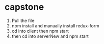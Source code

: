 # capstone

1. Pull the file
2. npm install and manually install redux-form 
3. cd into client then npm start 
4. then cd into serverNew and npm start 

